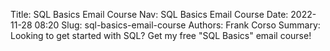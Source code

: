 Title: SQL Basics Email Course
Nav: SQL Basics Email Course
Date: 2022-11-28 08:20
Slug: sql-basics-email-course
Authors: Frank Corso
Summary: Looking to get started with SQL? Get my free "SQL Basics" email course!

<script async data-uid="538bfb1cca" src="https://frank-corso.ck.page/538bfb1cca/index.js"></script>
